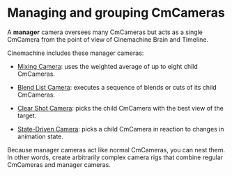 # Managing and grouping CmCameras

A __manager__ camera oversees many CmCameras but acts as a single CmCamera from the point of view of Cinemachine Brain and Timeline.

Cinemachine includes these manager cameras:

* [Mixing Camera](CinemachineMixingCamera.md): uses the weighted average of up to eight child CmCameras.

* [Blend List Camera](CinemachineBlendListCamera.md): executes a sequence of blends or cuts of its child CmCameras.

* [Clear Shot Camera](CinemachineClearShot.md): picks the child CmCamera with the best view of the target.

* [State-Driven Camera](CinemachineStateDrivenCamera.md): picks a child CmCamera in reaction to changes in animation state.

Because manager cameras act like normal CmCameras, you can nest them. In other words, create arbitrarily complex camera rigs that combine regular CmCameras and manager cameras.

